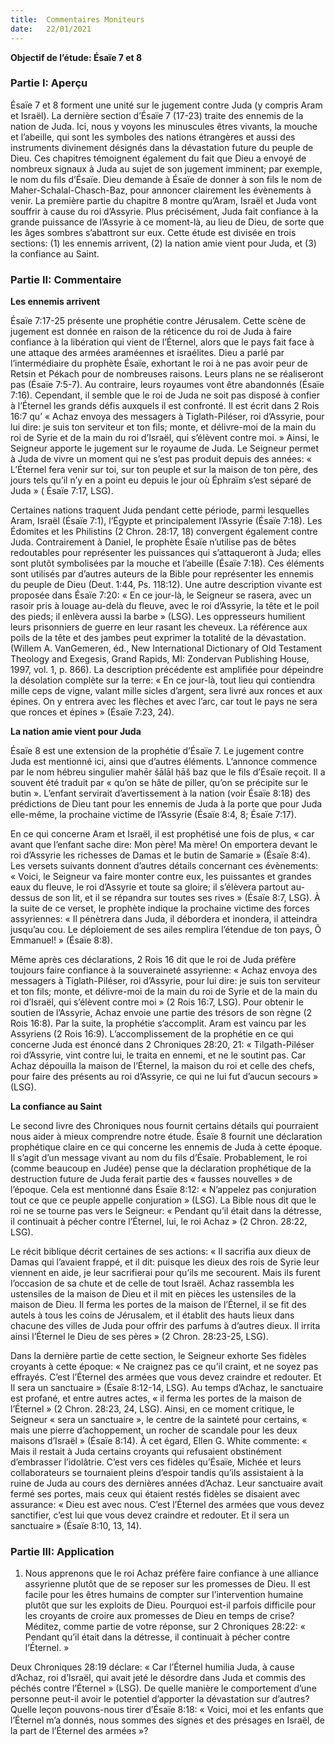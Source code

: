 ```yaml
---
title:  Commentaires Moniteurs
date:   22/01/2021
---
```


**Objectif de l’étude: Ésaïe 7 et 8**

### Partie I: Aperçu

Ésaïe 7 et 8 forment une unité sur le jugement contre Juda (y compris Aram et Israël). La dernière section d’Ésaïe 7 (17-23) traite des ennemis de la nation de Juda. Ici, nous y voyons les minuscules êtres vivants, la mouche et l’abeille, qui sont les symboles des nations étrangères et aussi des instruments divinement désignés dans la dévastation future du peuple de Dieu. Ces chapitres témoignent également du fait que Dieu a envoyé de nombreux signaux à Juda au sujet de son jugement imminent; par exemple, le nom du fils d’Ésaïe. Dieu demande à Ésaïe de donner à son fils le nom de Maher-Schalal-Chasch-Baz, pour annoncer clairement les évènements à venir. La première partie du chapitre 8 montre qu’Aram, Israël et Juda vont souffrir à cause du roi d’Assyrie. Plus précisément, Juda fait confiance à la grande puissance de l’Assyrie à ce moment-là, au lieu de Dieu, de sorte que les âges sombres s’abattront sur eux. Cette étude est divisée en trois sections: (1) les ennemis arrivent, (2) la nation amie vient pour Juda, et (3) la confiance au Saint.

### Partie II: Commentaire

**Les ennemis arrivent**

Ésaïe 7:17-25 présente une prophétie contre Jérusalem. Cette scène de jugement est donnée en raison de la réticence du roi de Juda à faire confiance à la libération qui vient de l’Éternel, alors que le pays fait face à une attaque des armées araméennes et israélites. Dieu a parlé par l’intermédiaire du prophète Ésaïe, exhortant le roi à ne pas avoir peur de Retsin et Pékach pour de nombreuses raisons. Leurs plans ne se réaliseront pas (Ésaïe 7:5-7). Au contraire, leurs royaumes vont être abandonnés (Ésaïe 7:16). Cependant, il semble que le roi de Juda ne soit pas disposé à confier à l’Éternel les grands défis auxquels il est confronté. Il est écrit dans 2 Rois 16:7 qu’ « Achaz envoya des messagers à Tiglath-Piléser, roi d’Assyrie, pour lui dire: je suis ton serviteur et ton fils; monte, et délivre-moi de la main du roi de Syrie et de la main du roi d’Israël, qui s’élèvent contre moi. » Ainsi, le Seigneur apporte le jugement sur le royaume de Juda. Le Seigneur permet à Juda de vivre un moment qui ne s’est pas produit depuis des années: « L’Éternel fera venir sur toi, sur ton peuple et sur la maison de ton père, des jours tels qu’il n’y en a point eu depuis le jour où Éphraïm s’est séparé de Juda » ( Ésaïe 7:17, LSG).

Certaines nations traquent Juda pendant cette période, parmi lesquelles Aram, Israël (Ésaïe 7:1), l’Égypte et principalement l’Assyrie (Ésaïe 7:18). Les Édomites et les Philistins (2 Chron. 28:17, 18) convergent également contre Juda. Contrairement à Daniel, le prophète Ésaïe n’utilise pas de bêtes redoutables pour représenter les puissances qui s’attaqueront à Juda; elles sont plutôt symbolisées par la mouche et l’abeille (Ésaïe 7:18). Ces éléments sont utilisés par d’autres auteurs de la Bible pour représenter les ennemis du peuple de Dieu (Deut. 1:44, Ps. 118:12). Une autre description vivante est proposée dans Ésaïe 7:20: « En ce jour-là, le Seigneur se rasera, avec un rasoir pris à louage au-delà du fleuve, avec le roi d’Assyrie, la tête et le poil des pieds; il enlèvera aussi la barbe » (LSG). Les oppresseurs humilient leurs prisonniers de guerre en leur rasant les cheveux. La référence aux poils de la tête et des jambes peut exprimer la totalité de la dévastation. (Willem A. VanGemeren, éd., New International Dictionary of Old Testament Theology and Exegesis, Grand Rapids, MI: Zondervan Publishing House, 1997, vol. 1, p. 866). La description précédente est amplifiée pour dépeindre la désolation complète sur la terre: « En ce jour-là, tout lieu qui contiendra mille ceps de vigne, valant mille sicles d’argent, sera livré aux ronces et aux épines. On y entrera avec les flèches et avec l’arc, car tout le pays ne sera que ronces et épines » (Ésaïe 7:23, 24).

**La nation amie vient pour Juda**

Ésaïe 8 est une extension de la prophétie d’Ésaïe 7. Le jugement contre Juda est mentionné ici, ainsi que d’autres éléments. L’annonce commence par le nom hébreu singulier mahēr šālāl ḥāš baz que le fils d’Ésaïe reçoit. Il a souvent été traduit par « qu’on se hâte de piller, qu’on se précipite sur le butin ». L’enfant servirait d’avertissement à la nation (voir Ésaïe 8:18) des prédictions de Dieu tant pour les ennemis de Juda à la porte que pour Juda elle-même, la prochaine victime de l’Assyrie (Ésaïe 8:4, 8; Ésaïe 7:17).

En ce qui concerne Aram et Israël, il est prophétisé une fois de plus, « car avant que l’enfant sache dire: Mon père! Ma mère! On emportera devant le roi d’Assyrie les richesses de Damas et le butin de Samarie » (Ésaïe 8:4). Les versets suivants donnent d’autres détails concernant ces évènements: « Voici, le Seigneur va faire monter contre eux, les puissantes et grandes eaux du fleuve, le roi d’Assyrie et toute sa gloire; il s’élèvera partout au-dessus de son lit, et il se répandra sur toutes ses rives » (Ésaïe 8:7, LSG). À la suite de ce verset, le prophète indique la prochaine victime des forces assyriennes: « Il pénètrera dans Juda, il débordera et inondera, il atteindra jusqu’au cou. Le déploiement de ses ailes remplira l’étendue de ton pays, Ô Emmanuel! » (Ésaïe 8:8).

Même après ces déclarations, 2 Rois 16 dit que le roi de Juda préfère toujours faire confiance à la souveraineté assyrienne: « Achaz envoya des messagers à Tiglath-Piléser, roi d’Assyrie, pour lui dire: je suis ton serviteur et ton fils; monte, et délivre-moi de la main du roi de Syrie et de la main du roi d’Israël, qui s’élèvent contre moi » (2 Rois 16:7, LSG). Pour obtenir le soutien de l’Assyrie, Achaz envoie une partie des trésors de son règne (2 Rois 16:8). Par la suite, la prophétie s’accomplit. Aram est vaincu par les Assyriens (2 Rois 16:9). L’accomplissement de la prophétie en ce qui concerne Juda est énoncé dans 2 Chroniques 28:20, 21: « Tilgath-Piléser roi d’Assyrie, vint contre lui, le traita en ennemi, et ne le soutint pas. Car Achaz dépouilla la maison de l’Éternel, la maison du roi et celle des chefs, pour faire des présents au roi d’Assyrie, ce qui ne lui fut d’aucun secours » (LSG).

**La confiance au Saint**

Le second livre des Chroniques nous fournit certains détails qui pourraient nous aider à mieux comprendre notre étude. Ésaïe 8 fournit une déclaration prophétique claire en ce qui concerne les ennemis de Juda à cette époque. Il s’agit d’un message vivant au nom du fils d’Ésaïe. Probablement, le roi (comme beaucoup en Judée) pense que la déclaration prophétique de la destruction future de Juda ferait partie des « fausses nouvelles » de l’époque. Cela est mentionné dans Ésaïe 8:12: « N’appelez pas conjuration tout ce que ce peuple appelle conjuration » (LSG). La Bible nous dit que le roi ne se tourne pas vers le Seigneur: « Pendant qu’il était dans la détresse, il continuait à pécher contre l’Éternel, lui, le roi Achaz » (2 Chron. 28:22, LSG).

Le récit biblique décrit certaines de ses actions: « Il sacrifia aux dieux de Damas qui l’avaient frappé, et il dit: puisque les dieux des rois de Syrie leur viennent en aide, je leur sacrifierai pour qu’ils me secourent. Mais ils furent l’occasion de sa chute et de celle de tout Israël. Achaz rassembla les ustensiles de la maison de Dieu et il mit en pièces les ustensiles de la maison de Dieu. Il ferma les portes de la maison de l’Éternel, il se fit des autels à tous les coins de Jérusalem, et il établit des hauts lieux dans chacune des villes de Juda pour offrir des parfums à d’autres dieux. Il irrita ainsi l’Éternel le Dieu de ses pères » (2 Chron. 28:23-25, LSG).

Dans la dernière partie de cette section, le Seigneur exhorte Ses fidèles croyants à cette époque: « Ne craignez pas ce qu’il craint, et ne soyez pas effrayés. C’est l’Éternel des armées que vous devez craindre et redouter. Et Il sera un sanctuaire » (Ésaïe 8:12-14, LSG). Au temps d’Achaz, le sanctuaire est profané, et entre autres actes, « il ferma les portes de la maison de l’Éternel » (2 Chron. 28:23, 24, LSG). Ainsi, en ce moment critique, le Seigneur « sera un sanctuaire », le centre de la sainteté pour certains, « mais une pierre d’achoppement, un rocher de scandale pour les deux maisons d’Israël » (Ésaïe 8:14). À cet égard, Ellen G. White commente: « Mais il restait à Juda certains croyants qui refusaient obstinément d’embrasser l’idolâtrie. C’est vers ces fidèles qu’Ésaïe, Michée et leurs collaborateurs se tournaient pleins d’espoir tandis qu’ils assistaient à la ruine de Juda au cours des dernières années d’Achaz. Leur sanctuaire avait fermé ses portes, mais ceux qui étaient restés fidèles se disaient avec assurance: « Dieu est avec nous. C’est l’Éternel des armées que vous devez sanctifier, c’est lui que vous devez craindre et redouter. Et il sera un sanctuaire » (Ésaïe 8:10, 13, 14).

### Partie III: Application

1. Nous apprenons que le roi Achaz préfère faire confiance à une alliance assyrienne plutôt que de se reposer sur les promesses de Dieu. Il est facile pour les êtres humains de compter sur l’intervention humaine plutôt que sur les exploits de Dieu. Pourquoi est-il parfois difficile pour les croyants de croire aux promesses de Dieu en temps de crise? Méditez, comme partie de votre réponse, sur 2 Chroniques 28:22: « Pendant qu’il était dans la détresse, il continuait à pécher contre l’Éternel. »

Deux Chroniques 28:19 déclare: « Car l’Éternel humilia Juda, à cause d’Achaz, roi d’Israël, qui avait jeté le désordre dans Juda et commis des péchés contre l’Éternel » (LSG). De quelle manière le comportement d’une personne peut-il avoir le potentiel d’apporter la dévastation sur d’autres? Quelle leçon pouvons-nous tirer d’Ésaïe 8:18: « Voici, moi et les enfants que l’Éternel m’a donnés, nous sommes des signes et des présages en Israël, de la part de l’Éternel des armées »?